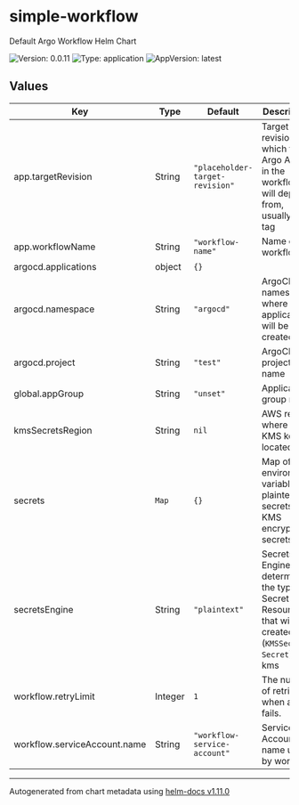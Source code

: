 # simple-workflow

Default Argo Workflow Helm Chart

![Version: 0.0.11](https://img.shields.io/badge/Version-0.0.11-informational?style=flat-square) ![Type: application](https://img.shields.io/badge/Type-application-informational?style=flat-square) ![AppVersion: latest](https://img.shields.io/badge/AppVersion-latest-informational?style=flat-square)

## Values

| Key | Type | Default | Description |
|-----|------|---------|-------------|
| app.targetRevision | String | `"placeholder-target-revision"` | Target revision which the Argo Apps in the workflow will deploy from, usually a Git tag |
| app.workflowName | String | `"workflow-name"` | Name of the workflow |
| argocd.applications | object | `{}` |  |
| argocd.namespace | String | `"argocd"` | ArgoCD namespace where all applications will be created |
| argocd.project | String | `"test"` | ArgoCD project name |
| global.appGroup | String | `"unset"` | Application group name |
| kmsSecretsRegion | String | `nil` | AWS region where the KMS key is located |
| secrets | `Map` | `{}` | Map of environment variables to plaintext secrets or KMS encrypted secrets. |
| secretsEngine | String | `"plaintext"` | Secrets Engine determines the type of Secret Resource that will be created (`KMSSecret`, `Secret`). kms || plaintext are possible values. |
| workflow.retryLimit | Integer | `1` | The number of retries when a step fails. |
| workflow.serviceAccount.name | String | `"workflow-service-account"` | Service Account name used by workflow |

----------------------------------------------
Autogenerated from chart metadata using [helm-docs v1.11.0](https://github.com/norwoodj/helm-docs/releases/v1.11.0)
